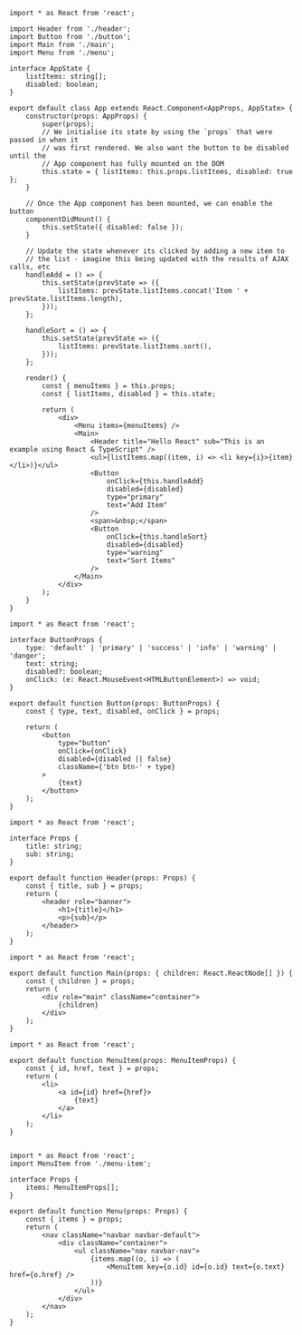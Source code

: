     import * as React from 'react';

    import Header from './header';
    import Button from './button';
    import Main from './main';
    import Menu from './menu';

    interface AppState {
        listItems: string[];
        disabled: boolean;
    }

    export default class App extends React.Component<AppProps, AppState> {
        constructor(props: AppProps) {
            super(props);
            // We initialise its state by using the `props` that were passed in when it
            // was first rendered. We also want the button to be disabled until the
            // App component has fully mounted on the DOM
            this.state = { listItems: this.props.listItems, disabled: true };
        }

        // Once the App component has been mounted, we can enable the button
        componentDidMount() {
            this.setState({ disabled: false });
        }

        // Update the state whenever its clicked by adding a new item to
        // the list - imagine this being updated with the results of AJAX calls, etc
        handleAdd = () => {
            this.setState(prevState => ({
                listItems: prevState.listItems.concat('Item ' + prevState.listItems.length),
            }));
        };

        handleSort = () => {
            this.setState(prevState => ({
                listItems: prevState.listItems.sort(),
            }));
        };

        render() {
            const { menuItems } = this.props;
            const { listItems, disabled } = this.state;

            return (
                <div>
                    <Menu items={menuItems} />
                    <Main>
                        <Header title="Hello React" sub="This is an example using React & TypeScript" />
                        <ul>{listItems.map((item, i) => <li key={i}>{item}</li>)}</ul>
                        <Button
                            onClick={this.handleAdd}
                            disabled={disabled}
                            type="primary"
                            text="Add Item"
                        />
                        <span>&nbsp;</span>
                        <Button
                            onClick={this.handleSort}
                            disabled={disabled}
                            type="warning"
                            text="Sort Items"
                        />
                    </Main>
                </div>
            );
        }
    }

```
import * as React from 'react';

interface ButtonProps {
    type: 'default' | 'primary' | 'success' | 'info' | 'warning' | 'danger';
    text: string;
    disabled?: boolean;
    onClick: (e: React.MouseEvent<HTMLButtonElement>) => void;
}

export default function Button(props: ButtonProps) {
    const { type, text, disabled, onClick } = props;

    return (
        <button
            type="button"
            onClick={onClick}
            disabled={disabled || false}
            className={'btn btn-' + type}
        >
            {text}
        </button>
    );
}

```

```
import * as React from 'react';

interface Props {
    title: string;
    sub: string;
}

export default function Header(props: Props) {
    const { title, sub } = props;
    return (
        <header role="banner">
            <h1>{title}</h1>
            <p>{sub}</p>
        </header>
    );
}
```

```
import * as React from 'react';

export default function Main(props: { children: React.ReactNode[] }) {
    const { children } = props;
    return (
        <div role="main" className="container">
            {children}
        </div>
    );
}

```

```
import * as React from 'react';

export default function MenuItem(props: MenuItemProps) {
    const { id, href, text } = props;
    return (
        <li>
            <a id={id} href={href}>
                {text}
            </a>
        </li>
    );
}
```

```

import * as React from 'react';
import MenuItem from './menu-item';

interface Props {
    items: MenuItemProps[];
}

export default function Menu(props: Props) {
    const { items } = props;
    return (
        <nav className="navbar navbar-default">
            <div className="container">
                <ul className="nav navbar-nav">
                    {items.map((o, i) => (
                        <MenuItem key={o.id} id={o.id} text={o.text} href={o.href} />
                    ))}
                </ul>
            </div>
        </nav>
    );
}
```



